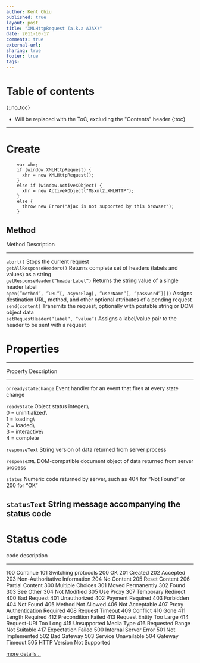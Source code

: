 ```yaml
---
author: Kent Chiu
published: true
layout: post
title: "XMLHttpRequest (a.k.a AJAX)"
date: 2011-10-17
comments: true
external-url:
sharing: true
footer: true
tags:
---
```



# Table of contents
{:.no_toc}

* Will be replaced with the ToC, excluding the "Contents" header
{:toc}

----------------------------------------------------------------


Create
======



```
    var xhr;
    if (window.XMLHttpRequest) {   
      xhr = new XMLHttpRequest();
    }
    else if (window.ActiveXObject) {   
      xhr = new ActiveXObject("Msxml2.XMLHTTP");
    }
    else {   
      throw new Error("Ajax is not supported by this browser"); 
    }

```

Method
------

  Method                                                             Description
  ------------------------------------------------------------------ ------------------------------------------------------------------------------------- -- --
  `abort()`                                                          Stops the current request                                                                
  `getAllResponseHeaders()`                                          Returns complete set of headers (labels and values) as a string                          
  `getResponseHeader(”headerLabel”)`                                 Returns the string value of a single header label                                        
  `open(”method”, ”URL”[, asyncFlag[, ”userName”[, ”password”]]])`   Assigns destination URL, method, and other optional attributes of a pending request      
  `send(content)`                                                    Transmits the request, optionally with postable string or DOM object data                
  `setRequestHeader(”label”, ”value”)`                               Assigns a label/value pair to the header to be sent with a request                       

Properties
==========

  -----------------------------------------------------------------------------------------------------------
  Property               Description
  ---------------------- ------------------------------------------------------------------------------ -- --
  `onreadystatechange`   Event handler for an event that fires at every state change                       

  `readyState`           Object status integer:\                                                           
                          0 = uninitialized\                                                               
                          1 = loading\                                                                     
                          2 = loaded\                                                                      
                          3 = interactive\                                                                 
                          4 = complete                                                                     

  `responseText`         String version of data returned from server process                               

  `responseXML`          DOM-compatible document object of data returned from server process               

  `status`               Numeric code returned by server, such as 404 for “Not Found” or 200 for “OK”      

  `statusText`           String message accompanying the status code                                       
  -----------------------------------------------------------------------------------------------------------

Status code
===========

  code   description
  ------ -------------------------------
  100    Continue
  101    Switching protocols
  200    OK
  201    Created
  202    Accepted
  203    Non-Authoritative Information
  204    No Content
  205    Reset Content
  206    Partial Content
  300    Multiple Choices
  301    Moved Permanently
  302    Found
  303    See Other
  304    Not Modified
  305    Use Proxy
  307    Temporary Redirect
  400    Bad Request
  401    Unauthorized
  402    Payment Required
  403    Forbidden
  404    Not Found
  405    Method Not Allowed
  406    Not Acceptable
  407    Proxy Authentication Required
  408    Request Timeout
  409    Conflict
  410    Gone
  411    Length Required
  412    Precondition Failed
  413    Request Entity Too Large
  414    Request-URI Too Long
  415    Unsupported Media Type
  416    Requested Range Not Suitable
  417    Expectation Failed
  500    Internal Server Error
  501    Not Implemented
  502    Bad Gateway
  503    Service Unavailable
  504    Gateway Timeout
  505    HTTP Version Not Supported

[more
details...](http://www.w3.org/Protocols/rfc2616/rfc2616-sec10.html#sec10 "http://www.w3.org/Protocols/rfc2616/rfc2616-sec10.html#sec10")
